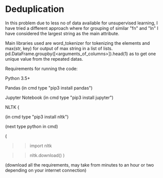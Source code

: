 # Deduplication
In this problem due to less no of data available for unsupervised learning, I have tried a different approach where for grouping of similar "fn" and "ln" I have considered the largest string as the main attribute.

Main libraries used are word_tokenizer for tokenizing the elements and max(str, key) for output of max string in a list of lists. pd.DataFrame.groupby([<arguments_of_columns>]).head(1) as to get one unique value from the repeated datas.

Requirements for running the code:

Python 3.5+

Pandas (in cmd type "pip3 install pandas")

Jupyter Notebook (in cmd type "pip3 install jupyter")

NLTK {

(in cmd type "pip3 install nltk")

(next type python in cmd)

(
>>import nltk

>>nltk.download()
)

(download all the requirements, may take from minutes to an hour or two depending on your internet connection)
